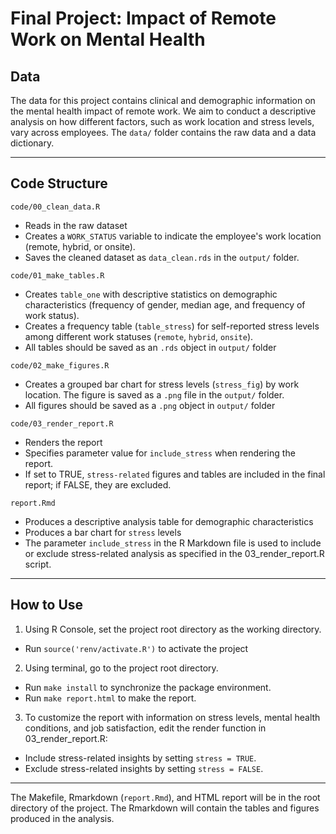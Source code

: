 
# Final Project: Impact of Remote Work on Mental Health

## Data
The data for this project contains clinical and demographic information on the mental health impact of remote work. We aim to conduct a descriptive analysis on how different factors, such as work location and stress levels, vary across employees. The `data/` folder contains the raw data and a data dictionary.

------------------------------------------------------------------------

## Code Structure

`code/00_clean_data.R`

  - Reads in the raw dataset
  - Creates a `WORK_STATUS` variable to indicate the employee's work location (remote, hybrid, or onsite).
  - Saves the cleaned dataset as `data_clean.rds` in the `output/` folder.

`code/01_make_tables.R`

  - Creates `table_one` with descriptive statistics on demographic characteristics (frequency of gender, median age, and frequency of work status).
  - Creates a frequency table (`table_stress`) for self-reported stress levels among different work statuses (`remote`, `hybrid`, `onsite`).
  - All tables should be saved as an `.rds` object in `output/` folder

`code/02_make_figures.R`

  - Creates a grouped bar chart for stress levels (`stress_fig`) by work location.
The figure is saved as a `.png` file in the `output/` folder.
  - All figures should be saved as a `.png` object in `output/` folder

`code/03_render_report.R`

  - Renders the report
  - Specifies parameter value for `include_stress` when rendering the report.
  - If set to TRUE, `stress-related` figures and tables are included in the final report; if FALSE, they are excluded.

`report.Rmd`

  - Produces a descriptive analysis table for demographic characteristics
  - Produces a bar chart for `stress` levels
  - The parameter `include_stress` in the R Markdown file is used to include or exclude stress-related analysis as specified in the 03_render_report.R script.
  
------------------------------------------------------------------------
## How to Use

1. Using R Console, set the project root directory as the working directory.
  - Run `source('renv/activate.R')` to activate the project
2. Using terminal, go to the project root directory.
  - Run `make install` to synchronize the package environment.
  - Run `make report.html` to make the report.
3. To customize the report with information on stress levels, mental health conditions, and job satisfaction, edit the render function in 03_render_report.R:
  - Include stress-related insights by setting `stress = TRUE`.
  - Exclude stress-related insights by setting `stress = FALSE`.

------------------------------------------------------------------------

 
The Makefile, Rmarkdown (`report.Rmd`), and HTML report will be in the root directory of the project. The Rmarkdown will contain the tables and figures produced in the analysis.
  



